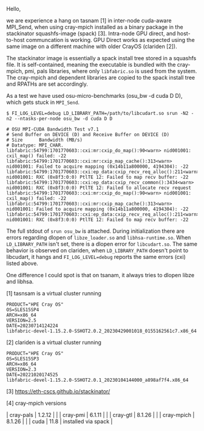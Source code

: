 Hello,

we are experience a hang on tasnam [1] in inter-node cuda-aware MPI_Send, when
using cray-mpich installed as a binary package in the stackinator squashfs-image
(spack) [3]. Intra-node GPU direct, and host-to-host communcation is working.
GPU Direct works as expected using the same image on a different machine with older CrayOS 
(clariden [2]).

The stackinator image is essentially a spack install tree stored in a squashfs
file. It is self-contained, meaning the executable is bundled with the
cray-mpich, pmi, pals libraries, where only `libfabric.so` is used from the
system. The cray-mpich and dependent libraries are copied to the spack install
tree and RPATHs are set accordingly.


As a test we have used osu-micro-benchmarks (osu_bw -d cuda D D), which gets stuck in `MPI_Send`.

```
$ FI_LOG_LEVEL=debug LD_LIBRARY_PATH=/path/to/libcudart.so srun -N2 -n2 --ntasks-per-node osu_bw -d cuda D D
```

```
# OSU MPI-CUDA Bandwidth Test v7.1
# Send Buffer on DEVICE (D) and Receive Buffer on DEVICE (D)
# Size      Bandwidth (MB/s)
# Datatype: MPI_CHAR.
libfabric:54799:1701770603::cxi:mr:cxip_do_map():90<warn> nid001001: cxil_map() failed: -22
libfabric:54799:1701770603::cxi:mr:cxip_map_cache():313<warn> nid001001: Failed to acquire mapping (0x14b11a800000, 4194304): -22
libfabric:54799:1701770603::cxi:ep_data:cxip_recv_req_alloc():211<warn> nid001001: RXC (0x8f3:0:0) PtlTE 12: Failed to map recv buffer: -22
libfabric:54799:1701770603::cxi:ep_data:cxip_recv_common():3434<warn> nid001001: RXC (0x8f3:0:0) PtlTE 12: Failed to allocate recv request
libfabric:54799:1701770603::cxi:mr:cxip_do_map():90<warn> nid001001: cxil_map() failed: -22
libfabric:54799:1701770603::cxi:mr:cxip_map_cache():313<warn> nid001001: Failed to acquire mapping (0x14b11a800000, 4194304): -22
libfabric:54799:1701770603::cxi:ep_data:cxip_recv_req_alloc():211<warn> nid001001: RXC (0x8f3:0:0) PtlTE 12: Failed to map recv buffer: -22
```

The full stdout of `srun osu_bw` is attached. During initialization there are
errors regarding dlopen of `libze_loader.so` and `libhsa-runtime.so`. When
`LD_LIBRARY_PATH` isn't set, there is a dlopen error for `libcudart.so`. The
same behavior is observed on clariden, when `LD_LIBRARY_PATH` doesn't point to
libcudart, it hangs and `FI_LOG_LEVEL=debug` reports the same errors (cxi)
listed above.

One difference I could spot is that on tsanam, it always tries to dlopen libze and libhsa. 



[1] tasnsam is a virtual cluster running
```
PRODUCT="HPE Cray OS"
OS=SLES15SP4
ARCH=x86_64
VERSION=2.5
DATE=20230714124224
libfabric-devel-1.15.2.0-SSHOT2.0.2_20230429001018_0155162561c7.x86_64
```

[2] clariden is a virtual cluster running
```
PRODUCT="HPE Cray OS"
OS=SLES15SP3
ARCH=x86_64
VERSION=2.3
DATE=20221020174525
libfabric-devel-1.15.2.0-SSHOT2.0.1_20230104144000_a898af7f4.x86_64
```

[3] https://eth-cscs.github.io/stackinator/ 

[4] cray-mpich versions

| cray-pals  | 1.2.12 |                     |
| cray-pmi   | 6.1.11 |                     |
| cray-gtl   | 8.1.26 |                     |
| cray-mpich | 8.1.26 |                     |
| cuda       | 11.8   | installed via spack |

